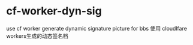 # cf-worker-dyn-sig
 use cf worker  generate dynamic signature picture for bbs
使用 cloudlfare workers生成的动态签名档
